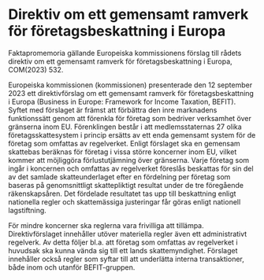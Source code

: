 # Direktiv om ett gemensamt ramverk för företagsbeskattning i Europa

Faktapromemoria gällande Europeiska kommissionens förslag till rådets direktiv om ett gemensamt ramverk för företagsbeskattning i Europa, COM(2023) 532.

Europeiska kommissionen (kommissionen) presenterade den 12 september 2023 ett direktivförslag om ett gemensamt ramverk för företagsbeskattning i Europa (Business in Europe: Framework for Income Taxation, BEFIT). Syftet med förslaget är främst att förbättra den inre marknadens funktionssätt genom att förenkla för företag som bedriver verksamhet över gränserna inom EU. Förenklingen består i att medlemsstaternas 27 olika företagsskattesystem i princip ersätts av ett enda gemensamt system för de företag som omfattas av regelverket. Enligt förslaget ska en gemensam skattebas beräknas för företag i vissa större koncerner inom EU, vilket kommer att möjliggöra förlustutjämning över gränserna. Varje företag som ingår i koncernen och omfattas av regelverket föreslås beskattas för sin del av det samlade skatteunderlaget efter en fördelning per företag som baseras på genomsnittligt skattepliktigt resultat under de tre föregående räkenskapsåren. Det fördelade resultatet tas upp till beskattning enligt nationella regler och skattemässiga justeringar får göras enligt nationell lagstiftning.

För mindre koncerner ska reglerna vara frivilliga att tillämpa. Direktivförslaget innehåller utöver materiella regler även ett administrativt regelverk. Av detta följer bl.a. att företag som omfattas av regelverket i huvudsak ska kunna vända sig till ett lands skattemyndighet. Förslaget innehåller också regler som syftar till att underlätta interna transaktioner, både inom och utanför BEFIT-gruppen.
